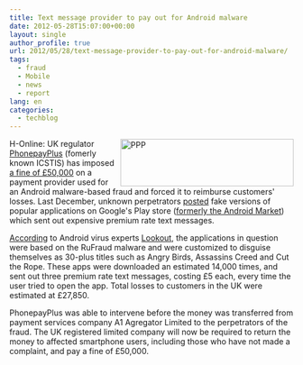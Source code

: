 ```yaml
---
title: Text message provider to pay out for Android malware
date: 2012-05-28T15:07:00+00:00
layout: single
author_profile: true
url: 2012/05/28/text-message-provider-to-pay-out-for-android-malware/
tags:
  - fraud
  - Mobile
  - news
  - report
lang: en
categories: 
  - techblog
---
```

[<img title="PPP" border="0" alt="PPP" align="right" src="http://lh4.ggpht.com/-mrCRx3nohhY/T8ONs_31DTI/AAAAAAAAGH0/bLS9cklUmvE/PPP_thumb.gif?imgmax=800" width="307" height="84" />](http://lh6.ggpht.com/-VWWpPQ5p_sc/T8ONq94LxvI/AAAAAAAAGHs/8SVB4q6AIeY/s1600-h/PPP%25255B2%25255D.gif)H-Online: UK regulator [PhonepayPlus](http://www.phonepayplus.org.uk/) (fomerly known ICSTIS) has imposed [a fine of £50,000](http://www.phonepayplus.org.uk/News-And-Events/News/2012/5/Regulator-cuts-off-worldwide-mobile-malware-attack-in-the-UK.aspx) on a payment provider used for an Android malware-based fraud and forced it to reimburse customers' losses. Last December, unknown perpetrators [posted](http://www.h-online.com/news/item/Google-removes-22-malicious-apps-from-the-Android-Market-1394330.html) fake versions of popular applications on Google's Play store ([formerly the Android Market](http://www.h-online.com/news/item/Android-Market-renamed-to-Google-Play-1465330.html)) which sent out expensive premium rate text messages. 

[According](http://blog.mylookout.com/blog/2012/05/24/you-have-to-pay-the-toll-scammers-caught-and-fined-for-rufraud-malware-scheme/) to Android virus experts [Lookout](https://www.mylookout.com/), the applications in question were based on the RuFraud malware and were customized to disguise themselves as 30-plus titles such as Angry Birds, Assassins Creed and Cut the Rope. These apps were downloaded an estimated 14,000 times, and sent out three premium rate text messages, costing £5 each, every time the user tried to open the app. Total losses to customers in the UK were estimated at £27,850. 

PhonepayPlus was able to intervene before the money was transferred from payment services company A1 Agregator Limited to the perpetrators of the fraud. The UK registered limited company will now be required to return the money to affected smartphone users, including those who have not made a complaint, and pay a fine of £50,000.